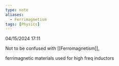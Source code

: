 ```yaml
---
type: note
aliases:
  - Ferrimagnetism
tags: [Physics]
---
```

04/15/2024 17:11

  

Not to be confused with [[Ferromagnetism]], 


ferrimagnetic materials used for high freq inductors 
